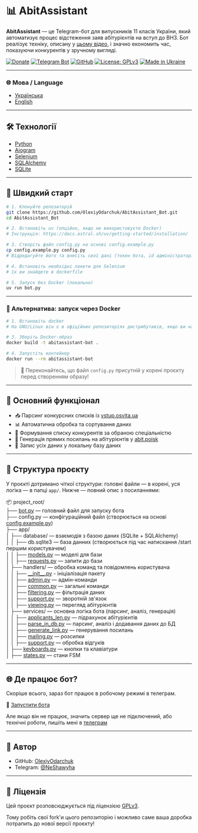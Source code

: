 # 📊 AbitAssistant

**AbitAssistant** — це Telegram-бот для випускників 11 класів України, який автоматизує процес відстеження заяв абітурієнтів на вступ до ВНЗ. Бот реалізує техніку, описану у [цьому відео](https://www.youtube.com/watch?v=m5YfI8_2ONo), і значно економить час, показуючи конкурентів у зручному вигляді.

[![Donate](https://img.shields.io/badge/💸%20Підтримати%20проєкт-Monobank-orange)](https://send.monobank.ua/jar/23E3WYNesG)
[![Telegram Bot](https://img.shields.io/badge/🤖%20Telegram-Bot-blue?logo=telegram)](https://t.me/AbitAssistant_bot)
[![GitHub](https://img.shields.io/badge/GitHub-OlexiyOdarchuk-black?logo=github)](https://github.com/OlexiyOdarchuk)
[![License: GPLv3](https://img.shields.io/badge/License-GPLv3-blue.svg)](https://www.gnu.org/licenses/gpl-3.0.html)
[![Made in Ukraine](https://img.shields.io/badge/Made%20with%20❤️-in%20Ukraine-ffd700?style=flat&logo=flag&logoColor=blue)](https://t.me/NeShawyha)

---

### 🌐 Мова / Language

- [Українська](README.md)
- [English](README_en.md)

---
## 🛠️ Технології

- [Python](https://www.python.org/)
- [Aiogram](https://github.com/aiogram/aiogram)
- [Selenium](https://pypi.org/project/selenium/)
- [SQLAlchemy](https://www.sqlalchemy.org/)
- [SQLite](https://sqlite.org/index.html)

---

## 🚀 Швидкий старт

```bash
# 1. Клонуйте репозиторій
git clone https://github.com/OlexiyOdarchuk/AbitAssistant_Bot.git
cd AbitAssistant_Bot
```

```bash
# 2. Встановіть uv (опційно, якщо не використовуєте Docker)
# Інструкція: https://docs.astral.sh/uv/getting-started/installation/
```

```bash
# 3. Створіть файл config.py на основі config.example.py
cp config.example.py config.py
# Відредагуйте його та внесіть свої дані (токен бота, id адміністраторів)
```


```bash
# 4. Встановіть необхідні пакети для Selenium
# їх ви знайдете в dockerfile
```

```bash
# 5. Запуск без Docker (локально)
uv run bot.py
```

---

### 🐳 Альтернатива: запуск через Docker

```bash
# 1. Встановіть docker
# На GNU/Linux він є в офіційних репозиторіях дистрибутивів, якщо ви на windows - гугліть

```
```bash
# 3. Зберіть Docker-образ
docker build -t abitassistant-bot .
```

```bash
# 4. Запустіть контейнер
docker run --rm abitassistant-bot
```

> 🔐 Переконайтесь, що файл `config.py` присутній у корені проєкту перед створенням образу!


---

## 🧠 Основний функціонал

- 📥 Парсинг конкурсних списків із [vstup.osvita.ua](https://vstup.osvita.ua)
- 📊 Автоматична обробка та сортування даних
- 🧾 Формування списку конкурентів за обраною спеціальністю
- 🔗 Генерація прямих посилань на абітурієнтів у [abit.poisk](https://abit-poisk.org.ua/)
- 📂 Запис усіх даних у локальну базу даних

---

## 📂 Структура проєкту

У проєкті дотримано чіткої структури: головні файли — в корені, уся логіка — в папці `app/`. Нижче — повний опис з посиланнями:

📦 project_root/<br>
├── [bot.py](./bot.py) — головний файл для запуску бота<br>
├── config.py — конфігураційний файл (створюється на основі [config.example.py](./config.example.py))<br>
├── app/<br>
│   ├── database/ — взаємодія з базою даних (SQLite + SQLAlchemy)<br>
│   │   ├── db.sqlite3 — база данних (створюється під час натискання /start першим користувачем)<br>
│   │   ├── [models.py](./app/database/models.py) — моделі для бази<br>
│   │   ├── [requests.py](./app/database/requests.py) — запити до бази<br>
│   ├── handlers/ — обробка команд та повідомлень користувача<br>
│   │   ├── [\_\_init\_\_.py](./app/handlers/__init__.py) - ініціалізація пакету<br>
│   │   ├── [admin.py](./app/handlers/admin.py) — адмін-команди<br>
│   │   ├── [common.py](./app/handlers/common.py) — загальні команди<br>
│   │   ├── [filtering.py](./app/handlers/filtering.py) — фільтрація даних<br>
│   │   ├── [support.py](./app/handlers/support.py) — зворотній зв'язок<br>
│   │   ├── [viewing.py](./app/handlers/viewing.py) — перегляд абітурієнтів<br>
│   ├── services/ — основна логіка бота (парсинг, аналіз, генерація)<br>
│   │   ├── [applicants_len.py](./app/services/applicants_len.py) — підрахунок абітурієнтів<br>
│   │   ├── [parse_in_db.py](./app/services/parse_in_db.py) — парсинг, аналіз і додавання даних до БД<br>
│   │   ├── [generate_link.py](./app/services/generate_link.py) — генерування посилань<br>
│   │   ├── [mailing.py](./app/services/mailing.py) — розсилки<br>
│   │   ├── [support.py](./app/services/support.py) — обробка відгуків<br>
│   ├── [keyboards.py](./app/keyboards.py) — кнопки та клавіатури<br>
│   ├── [states.py](./app/states.py) — стани FSM<br>

---


## 🌐 Де працює бот?

Скоріше всього, зараз бот працює в робочому режимі в телеграм.

🔗 [Запустити бота](https://t.me/AbitAssistant_bot)

Але якщо він не працює, значить сервер ще не підключений, або технічні роботи, пишіть мені в [телеграм](https://t.me/NeShawyha)


---

## 👤 Автор

- GitHub: [OlexiyOdarchuk](https://github.com/OlexiyOdarchuk)
- Telegram: [@NeShawyha](https://t.me/NeShawyha)

---

## 📄 Ліцензія

Цей проєкт розповсюджується під ліцензією [GPLv3](https://www.gnu.org/licenses/gpl-3.0.html).<br>

Тому робіть свої fork'и цього репозиторію і можливо саме ваша доробка потрапить до нової версії проєкту!
